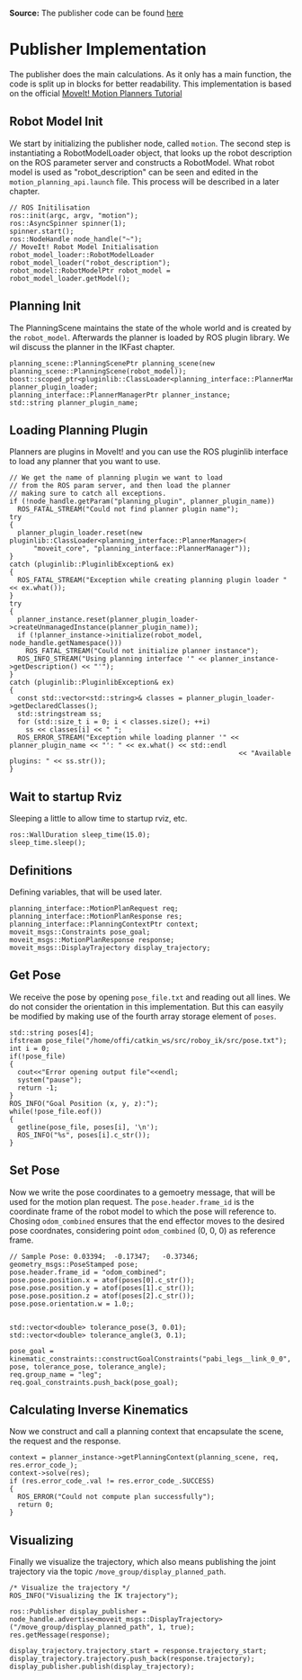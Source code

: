 **Source:** The publisher code can be found [here](https://github.com/poeffie/roboy_ik/tree/master/src)

# Publisher Implementation
The publisher does the main calculations. As it only has a main function, the code is split up in blocks for better readability. This implementation is based on the official [MoveIt! Motion Planners Tutorial](http://docs.ros.org/kinetic/api/moveit_tutorials/html/doc/pr2_tutorials/planning/src/doc/motion_planning_api_tutorial.html)

## Robot Model Init
We start by initializing the publisher node, called `motion`. The second step is instantiating a RobotModelLoader object, that looks up the robot description on the ROS parameter server and constructs a RobotModel. What robot model is used as "robot_description" can be seen and edited in the `motion_planning_api.launch` file. This process will be described in a later chapter.
```	
// ROS Initilisation
ros::init(argc, argv, "motion");
ros::AsyncSpinner spinner(1);
spinner.start();
ros::NodeHandle node_handle("~");
// MoveIt! Robot Model Initialisation
robot_model_loader::RobotModelLoader robot_model_loader("robot_description");
robot_model::RobotModelPtr robot_model = robot_model_loader.getModel();
```

## Planning Init
The PlanningScene maintains the state of the whole world and is created by the `robot_model`. Afterwards the planner is loaded by ROS plugin library. We wil discuss the planner in the IKFast chapter.
```  
planning_scene::PlanningScenePtr planning_scene(new planning_scene::PlanningScene(robot_model));
boost::scoped_ptr<pluginlib::ClassLoader<planning_interface::PlannerManager>> planner_plugin_loader;
planning_interface::PlannerManagerPtr planner_instance;
std::string planner_plugin_name;
```

## Loading Planning Plugin
Planners are plugins in MoveIt! and you can use the ROS pluginlib interface to load any planner that you want to use.
```
// We get the name of planning plugin we want to load
// from the ROS param server, and then load the planner
// making sure to catch all exceptions.
if (!node_handle.getParam("planning_plugin", planner_plugin_name))
  ROS_FATAL_STREAM("Could not find planner plugin name");
try
{
  planner_plugin_loader.reset(new pluginlib::ClassLoader<planning_interface::PlannerManager>(
      "moveit_core", "planning_interface::PlannerManager"));
}
catch (pluginlib::PluginlibException& ex)
{
  ROS_FATAL_STREAM("Exception while creating planning plugin loader " << ex.what());
}
try
{
  planner_instance.reset(planner_plugin_loader->createUnmanagedInstance(planner_plugin_name));
  if (!planner_instance->initialize(robot_model, node_handle.getNamespace()))
    ROS_FATAL_STREAM("Could not initialize planner instance");
  ROS_INFO_STREAM("Using planning interface '" << planner_instance->getDescription() << "'");
}
catch (pluginlib::PluginlibException& ex)
{
  const std::vector<std::string>& classes = planner_plugin_loader->getDeclaredClasses();
  std::stringstream ss;
  for (std::size_t i = 0; i < classes.size(); ++i)
    ss << classes[i] << " ";
  ROS_ERROR_STREAM("Exception while loading planner '" << planner_plugin_name << "': " << ex.what() << std::endl
                                                         << "Available plugins: " << ss.str());
}
```

## Wait to startup Rviz
Sleeping a little to allow time to startup rviz, etc.
```
ros::WallDuration sleep_time(15.0);
sleep_time.sleep();
```

## Definitions
Defining variables, that will be used later.
```
planning_interface::MotionPlanRequest req;
planning_interface::MotionPlanResponse res;
planning_interface::PlanningContextPtr context;
moveit_msgs::Constraints pose_goal;
moveit_msgs::MotionPlanResponse response;
moveit_msgs::DisplayTrajectory display_trajectory;
```

## Get Pose
We receive the pose by opening `pose_file.txt` and reading out all lines. We do not consider the orientation in this implementation. But this can easyily be modified by making use of the fourth array storage element of `poses`.
``` 
std::string poses[4];
ifstream pose_file("/home/offi/catkin_ws/src/roboy_ik/src/pose.txt");
int i = 0;
if(!pose_file) 
{
  cout<<"Error opening output file"<<endl;
  system("pause");
  return -1;
}
ROS_INFO("Goal Position (x, y, z):");
while(!pose_file.eof())
{
  getline(pose_file, poses[i], '\n');
  ROS_INFO("%s", poses[i].c_str());
}
```

## Set Pose
Now we write the pose coordinates to a gemoetry message, that will be used for the motion plan request. The `pose.header.frame_id` is the coordinate frame of the robot model to which the pose will reference to. Chosing `odom_combined` ensures that the end effector moves to the desired pose coordnates, considering point `odom_combined` (0, 0, 0) as reference frame.
```
// Sample Pose: 0.03394;  -0.17347;   -0.37346;
geometry_msgs::PoseStamped pose;
pose.header.frame_id = "odom_combined";
pose.pose.position.x = atof(poses[0].c_str());
pose.pose.position.y = atof(poses[1].c_str());
pose.pose.position.z = atof(poses[2].c_str());
pose.pose.orientation.w = 1.0;;


std::vector<double> tolerance_pose(3, 0.01);
std::vector<double> tolerance_angle(3, 0.1);
 
pose_goal = kinematic_constraints::constructGoalConstraints("pabi_legs__link_0_0", pose, tolerance_pose, tolerance_angle);
req.group_name = "leg";
req.goal_constraints.push_back(pose_goal);
```
  
## Calculating Inverse Kinematics
Now we construct and call a planning context that encapsulate the scene, the request and the response.
```
context = planner_instance->getPlanningContext(planning_scene, req, res.error_code_);
context->solve(res);
if (res.error_code_.val != res.error_code_.SUCCESS)
{
  ROS_ERROR("Could not compute plan successfully");
  return 0;
}
```

## Visualizing
Finally we visualize the trajectory, which also means publishing the joint trajectory via the topic `/move_group/display_planned_path`.
```
/* Visualize the trajectory */
ROS_INFO("Visualizing the IK trajectory");
  
ros::Publisher display_publisher = node_handle.advertise<moveit_msgs::DisplayTrajectory>("/move_group/display_planned_path", 1, true);
res.getMessage(response);

display_trajectory.trajectory_start = response.trajectory_start;
display_trajectory.trajectory.push_back(response.trajectory);
display_publisher.publish(display_trajectory);
```

